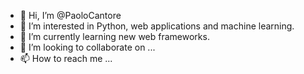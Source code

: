 - 👋 Hi, I’m @PaoloCantore
- 👀 I’m interested in Python, web applications and machine learning.
- 🌱 I’m currently learning new web frameworks.
- 💞️ I’m looking to collaborate on ...
- 📫 How to reach me ...

<!---
PaoloCantore/PaoloCantore is a ✨ special ✨ repository because its `README.md` (this file) appears on your GitHub profile.
You can click the Preview link to take a look at your changes.
--->
